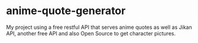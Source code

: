 # anime-quote-generator
My project using a free restful API that serves anime quotes as well as Jikan API, another free API and also Open Source to get character pictures.
